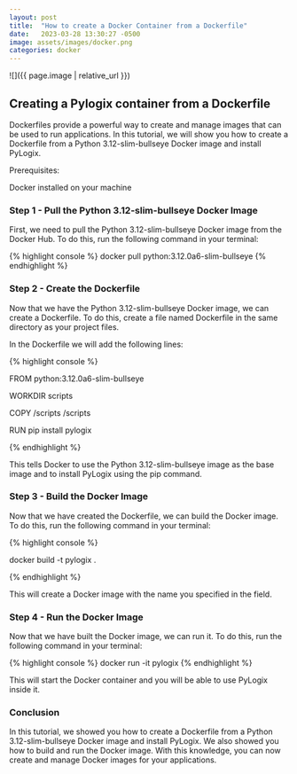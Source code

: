 ```yaml
---
layout: post
title:  "How to create a Docker Container from a Dockerfile"
date:   2023-03-28 13:30:27 -0500
image: assets/images/docker.png
categories: docker
---
```


![]({{ page.image | relative_url }})

## Creating a Pylogix container from a Dockerfile

Dockerfiles provide a powerful way to create and manage images that can be used to run applications. In this tutorial, we will show you how to create a Dockerfile from a Python 3.12-slim-bullseye Docker image and install PyLogix.

Prerequisites:

Docker installed on your machine

### Step 1 - Pull the Python 3.12-slim-bullseye Docker Image

First, we need to pull the Python 3.12-slim-bullseye Docker image from the Docker Hub. To do this, run the following command in your terminal:

{% highlight console %}
docker pull python:3.12.0a6-slim-bullseye
{% endhighlight %}

### Step 2 - Create the Dockerfile

Now that we have the Python 3.12-slim-bullseye Docker image, we can create a Dockerfile. To do this, create a file named 
Dockerfile in the same directory as your project files.

In the 
Dockerfile we will add the following lines:

{% highlight console %}

FROM python:3.12.0a6-slim-bullseye

WORKDIR scripts

COPY /scripts /scripts

RUN pip install pylogix

{% endhighlight %}


This tells Docker to use the Python 3.12-slim-bullseye image as the base image and to install PyLogix using the pip  command.

### Step 3 - Build the Docker Image

Now that we have created the Dockerfile, we can build the Docker image. To do this, run the following command in your terminal:

{% highlight console %}

docker build -t pylogix .

{% endhighlight %}

This will create a Docker image with the name you specified in the <image-name> field.

### Step 4 - Run the Docker Image
Now that we have built the Docker image, we can run it. To do this, run the following command in your terminal:

{% highlight console %}
docker run -it pylogix
{% endhighlight %}


This will start the Docker container and you will be able to use PyLogix inside it.

### Conclusion
  
In this tutorial, we showed you how to create a Dockerfile from a Python 3.12-slim-bullseye Docker image and install PyLogix. We also showed you how to build and run the Docker image. With this knowledge, you can now create and manage Docker images for your applications.
